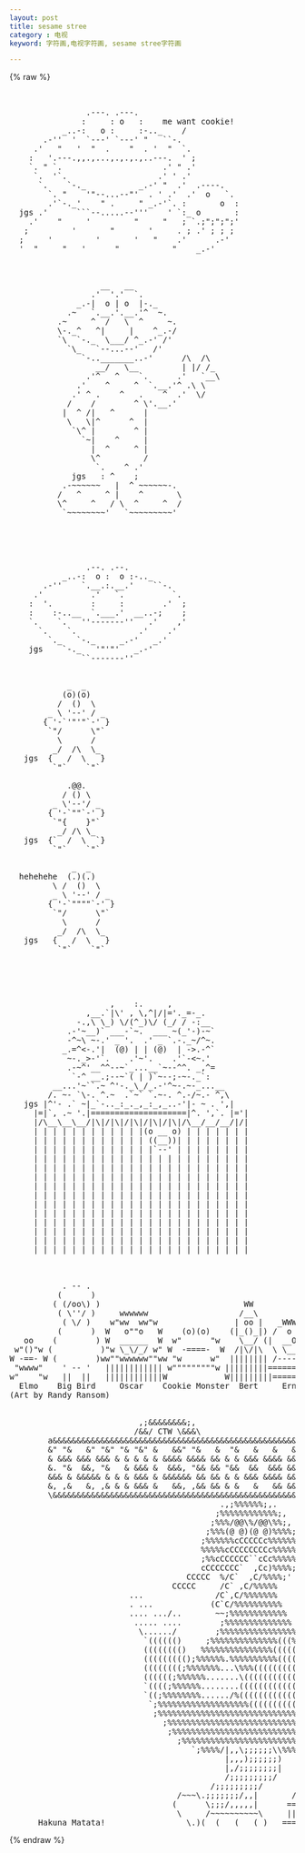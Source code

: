 ```yaml
---
layout: post
title: sesame stree
category : 电视
keyword: 字符画,电视字符画, sesame stree字符画

---
```

{% raw %}
<pre>


                .---. .---. 
               :     : o   :    me want cookie!
           _..-:   o :     :-.._    /
       .-''  '  `---' `---' "   ``-.    
     .'   "   '  "  .    "  . '  "  `.  
    :   '.---.,,.,...,.,.,.,..---.  ' ;
    `. " `.                     .' " .'
     `.  '`.                   .' ' .'
      `.    `-._           _.-' "  .'  .----.
        `. "    '"--...--"'  . ' .'  .'  o   `.
        .'`-._'    " .     " _.-'`. :       o  :
  jgs .'      ```--.....--'''    ' `:_ o       :
    .'    "     '         "     "   ; `.;";";";'
   ;         '       "       '     . ; .' ; ; ;
  ;     '         '       '   "    .'      .-'
  '  "     "   '      "           "    _.-' 
 


                   __   __
                 .'  '.'  `.
              _.-|  o | o  |-._
            .~   `.__.'.__.'^  ~.
          .~     ^  /   \  ^     ~.
          \-._^   ^|     |    ^_.-/
          `\  `-._  \___/ ^_.-' /'
            `\_   `--...--'   /'
               `-.._______..-'      /\  /\
                  __/   \__         | |/ /_
                .'^   ^    `.      .'   `__\
              .'    ^     ^  `.__.'^ .\ \
             .' ^ .    ^   .    ^  .'  \/
            /    /        ^ \'.__.'
           |  ^ /|   ^      |
            \   \|^      ^  |  
             `\^ |        ^ |
               `~|    ^     |
                 |  ^     ^ |
                 \^         /
                  `.    ^ .'
             jgs   : ^    ; 
           .-~~~~~~   |  ^ ~~~~~~-.
          /   ^     ^ |    ^       \
          \^     ^   / \  ^     ^  /
           `~~~~~~~~'   `~~~~~~~~~'





                .--. .--. 
           _..-:  o :  o :-.._    
       .-''    `.__.:.__.'    ``-.
     .'          .'   `.          `.
    :  '.        :     :        .'  ;
    :    :-..__  `.___.'  __..-;    ;
    `.    `.   ''-------''   .'    ,'
      `.    `.             .'    .'
        `._   `-._     _.-'   _.'
    jgs    `-._   '"'"'   _.-'   
               ``-------''


            _  _
           (o)(o)
          /  ()  \
        _ \ '--' / _ 
       { '-`'"'"`-' }
        `"/      \"`
          \      /
         _/  /\  \_  
   jgs  {   /  \   }
         `"`    `"`

            .@@. 
           / () \
         _ \'--'/ _ 
        { '-`""`-' }
         `"{    }"`
          _/ /\ \_ 
   jgs  {`  /  \  `}
         `"`    `"`

             _  _
  hehehehe  (.)(.)
         \ /  ()  \
         _ \ '--' / _
        { '-`""""`-' }
         `"/      \"`
           \      / 
          _/  /\  \_
   jgs   {   /  \   }
          `"`    `"`




             
                     ,    :.     ,  
                ,__.`|\' , \,^|/|='._=-_.
              -.,\ \_) \/(^_)\/ (_/ / -:__
            .-'~__)` ___-`~.  ___ ~(_'-)-~`
            -^~\ ~-.' _ '.  .' _ `.-._~/^~.
           _.=^<-.'|  (@) | | (@)  | ->.-^`
            ~-._>-'`.    .'~'.    .'`-<~.'    
            .-~^'__^^--~`_...__`~--^^. _,^=   
             `-^ __.;--~`( | )`~--;-~-._`:
         __...'~``.~ ^'-._\_/_.-'^~-.~-_...__
        /. ~- `\-. ^.~  .`~` `.~-. ^.-/~.- ^,\
   jgs |^'- .` ~|_`-.._:_._,_:_,_..-'|- ~ . ',|
     |=|`, .~ '.|====================|^. ',`. |='|
     |/\__\__\__/|\|/|\|/|\|/|\|/|\|/\__/__/__/|/|
     | | | | | | | | | | | |(o __ o) | | | | | | |
     | | | | | | | | | | | | ((__))| | | | | | | |
     | | | | | | | | | | | | |`--' | | | | | | | |
     | | | | | | | | | | | | | | | | | | | | | | |
     | | | | | | | | | | | | | | | | | | | | | | |
     | | | | | | | | | | | | | | | | | | | | | | |
     | | | | | | | | | | | | | | | | | | | | | | |
     | | | | | | | | | | | | | | | | | | | | | | |
     | | | | | | | | | | | | | | | | | | | | | | |
     | | | | | | | | | | | | | | | | | | | | | | |
     | | | | | | | | | | | | | | | | | | | | | | |
     | | | | | | | | | | | | | | | | | | | | | | |
     | | | | | | | | | | | | | | | | | | | | | | | 
     | | | | | | | | | | | | | | | | | | | | | | |



           . -- .
          (      )
         ( (/oo\) )                              WW
          ( \''/ )     wwwwww                   /__\
           ( \/ )    w"ww  ww"w                | oo |   _WWWWW_
          (      )  W   o""o   W    (o)(o)    (|_()_|) /  o o  \
   oo    (        ) W  ______  W  w"      "w    \__/ (|  __O__  |)
 w"()"w (          )"w \_\/_/ w" W  -====-  W  /|\/|\  \ \___/ /
W -==- W (        )ww""wwwwww""ww "w      w"  |||||||| /-------
 "wwww"    ' -- '   |||||||||||| w"""""""""w |||||||||=========|
w"    "w   ||  ||   ||||||||||||W            W|||||||||=========|
  Elmo    Big Bird     Oscar    Cookie Monster  Bert     Ernie    
(Art by Randy Ransom)

                                                             /####\
                           ,;&&&&&&&&;,                     ########
                          /&&/ CTW \&&&\                    ########
        a&&&&&&&&&&&&&&&&&&&&&&&&&&&&&&&&&&&&&&&&&&&&&&&&&&&\\..../
        &" "&   &" "&" "& "&" &   &&" "&   &  "&   &   &   && ||||
        & &&& &&& &&& & & & & & &&&& &&&& && & & &&& &&&& &&&)====
        &. "&  &&, "&   & &&& &  &&&, "&& && "&&  &&  &&& &&& ||||
        &&& & &&&&& & & & &&& & &&&&&& && && & & &&& &&&& &&&)====
        &, ,&   &, ,& & & &&& &   &&, ,&& && & &   &   && &&& ||||
        \&&&&&&&&&&&&&&&&&&&&&&&&&&&&&&&&&&&&&&&&&&&&&&&&&&&/ ||||
                                            .,;%%%%%%;,.      ||||
                                           ;%%%%%%%%%%%%;,    ||||
                                          ;%%%/@@\%/@@\%%;,   ||||
                                         ;%%%(@ @)(@ @)%%%%;  ||||
                                        ;%%%%%%cCCCCCc%%%%%%; ||||
                                        %%%%%cCCCCCCCCc%%%%%; ||||
                                        ;%%cCCCCCC``cCc%%%%%; ||||
                                        cCCCCCCC`  ,Cc)%%%%;  ||||
                                     CCCCC  %/C`  ,C/%%%%;'   ||||
                                  CCCCC     /C` ,C/%%%%%      ||||
                         ...               /C`,C/%%%%%%%      ||||
                         . ...            (C`C/%%%%%%%%%%     ||||
                         .... .../..       ~~;%%%%%%%%%%%%    ||||
                          ..... ....        ;%%%%%%%%%%%%%%   ||||
                           \....../        ;%%%%%%%%%%%%%%%%  ||||
                            `(((((()     ;%%%%%%%%%%%%%%(((%% ||||
                            (((((((()   %%%%%%%%%%%%%%%(((((%%||||
                            ((((((((();%%%%%%.%%%%%%%%%%(((((%%|||
                            ((((((((;%%%%%%%...\%%%(((((((((((%%||
                            ((((((;%%%%%%.......\((((((((((((((%%| ___
                            `((((;%%%%%%........((((((((((((((((%|/%%%)
                            `((;%%%%%%%%....../%(((((((((((((((%%,;%%%)
                             `;%%%%%%%%%%%%%%%%%%%((((((((((((%%%,;%%%)
                              ;%%%%%%%%%%%%%%%%%%%%%%%%%%%%%%%%%%,;%%%)
                                ;%%%%%%%%%%%%%%%%%%%%%%%%%%%%%%%%,;%%%)
                                 ;%%%%%%%%%%%%%%%%%%%%%%%%%%%%%%,;%)
                                   ;%%%%%%%%%%%%%%%%%%%%%%%%%%,|||
                                      `;%%%%/|,,\;;;;;;\\%%%/======\
                                             |,,,);;;;;;)   ||||||||
                                             |,/;;;;;;;;|   ||||||||
                                             /;;;;;;;;;/    ||||||||
                                          /;;;;;;;;;/       ||||||||
                                   /~~~\.;;;;;;;/,,|       /........\
                                  (      \;;;/,,,,,|      ============
                                   \     /~~~~~~~~~~\     ||||||||||||
      Hakuna Matata!                 \.)(__(___(___(_)   ============== </pre>
{% endraw %}
